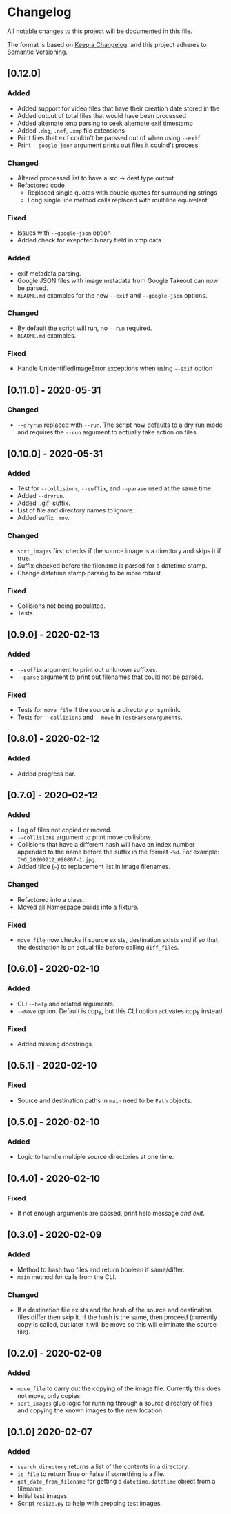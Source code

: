 # Changelog
All notable changes to this project will be documented in this file.

The format is based on [Keep a Changelog](https://keepachangelog.com/en/1.0.0/),
and this project adheres to [Semantic Versioning](https://semver.org/spec/v2.0.0.html).

## [0.12.0]
### Added
- Added support for video files that have their creation date stored in the
- Added output of total files that would have been processed
- Added alternate xmp parsing to seek alternate exif timestamp
- Added `.dng`, `.nef`, `.xmp` file extensions
- Print files that exif couldn't be parssed out of when using `--exif`
- Print `--google-json` argument prints out files it coulnd't process

### Changed
- Altered processed list to have a src -> dest type output
- Refactored code
  - Replaced single quotes with double quotes for surrounding strings
  - Long single line method calls replaced with multiline equivelant

### Fixed
- Issues with `--google-json` option
- Added check for exepcted binary field in xmp data

### Added
- exif metadata parsing.
- Google JSON files with image metadata from Google Takeout can now be parsed.
- `README.md` examples for the new `--exif` and `--google-json` options.

### Changed
- By default the script will run, no `--run` required.
- `README.md` examples.

### Fixed
- Handle UnidentifiedImageError exceptions when using `--exif` option

## [0.11.0] - 2020-05-31
### Changed
- `--dryrun` replaced with `--run`. The script now defaults to a dry run mode and requires the `--run` argument to
  actually take action on files.

## [0.10.0] - 2020-05-31
### Added
- Test for `--collisions`, `--suffix`, and `--parase` used at the same time.
- Added `--dryrun`.
- Added `.gif' suffix.
- List of file and directory names to ignore.
- Added suffix `.mov`.

### Changed
- `sort_images` first checks if the source image is a directory and skips it if true.
- Suffix checked before the filename is parsed for a datetime stamp.
- Change datetime stamp parsing to be more robust.

### Fixed
- Collisions not being populated.
- Tests.

## [0.9.0] - 2020-02-13
### Added
- `--suffix` argument to print out unknown suffixes.
- `--parse` argument to print out filenames that could not be parsed.

### Fixed
- Tests for `move_file` if the source is a directory or symlink.
- Tests for `--collisions` and `--move` in `TestParserArguments`.

## [0.8.0] - 2020-02-12
### Added
- Added progress bar.

## [0.7.0] - 2020-02-12
### Added
- Log of files not copied or moved.
- `--collisions` argument to print move collisions.
- Collisions that have a different hash will have an index number appended to
  the name before the suffix in the format `-%d`. For example: `IMG_20200212_090807-1.jpg`.
- Added tilde (`~`) to replacement list in image filenames.

### Changed
- Refactored into a class.
- Moved all Namespace builds into a fixture.

### Fixed
- `move_file` now checks if source exists, destination exists and if so that the destination is an actual file
  before calling `diff_files`.

## [0.6.0] - 2020-02-10
### Added
- CLI `--help` and related arguments.
- `--move` option. Default is copy, but this CLI option activates copy instead.

### Fixed
- Added missing docstrings.

## [0.5.1] - 2020-02-10
### Fixed
- Source and destination paths in `main` need to be `Path` objects.

## [0.5.0] - 2020-02-10
### Added
- Logic to handle multiple source directories at one time.

## [0.4.0] - 2020-02-10
### Fixed
- If not enough arguments are passed, print help message *and exit*.

## [0.3.0] - 2020-02-09
### Added
- Method to hash two files and return boolean if same/differ.
- `main` method for calls from the CLI.

### Changed
- If a destination file exists and the hash of the source and destination files differ then skip it. If the
  hash is the same, then proceed (currently copy is called, but later it will be move so this will eliminate
  the source file).

## [0.2.0] - 2020-02-09
### Added
- `move_file` to carry out the copying of the image file. Currently this does not move, only copies.
- `sort_images` glue logic for running through a source directory of files and copying the known images
  to the new location.

## [0.1.0] 2020-02-07
### Added
- `search_directory` returns a list of the contents in a directory.
- `is_file` to return True or False if something is a file.
- `get_date_from_filename` for getting a `datetime.datetime` object from a filename.
- Initial test images.
- Script `resize.py` to help with prepping test images.

